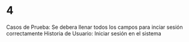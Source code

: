# 4

Casos de Prueba: Se debera llenar todos los campos para inciar sesión correctamente
Historia de Usuario: Iniciar sesión en el sistema